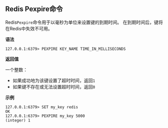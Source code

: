 ## Redis Pexpire命令

Redis`Pexpire`命令用于以毫秒为单位来设置键的到期时间。 在到期时间后，键将在Redis中失效不可用。

**语法**

```shell
127.0.0.1:6379> PEXPIRE KEY_NAME TIME_IN_MILLISECONDS
```

**返回值**

一个整数：

* 如果成功地为该键设置了超时时间，返回`1`
* 如果键不存在或无法设置超时时间，返回`0`

**示例**

```shell
127.0.0.1:6379> SET my_key redis
OK
127.0.0.1:6379> PEXPIRE my_key 5000
(integer) 1
```
